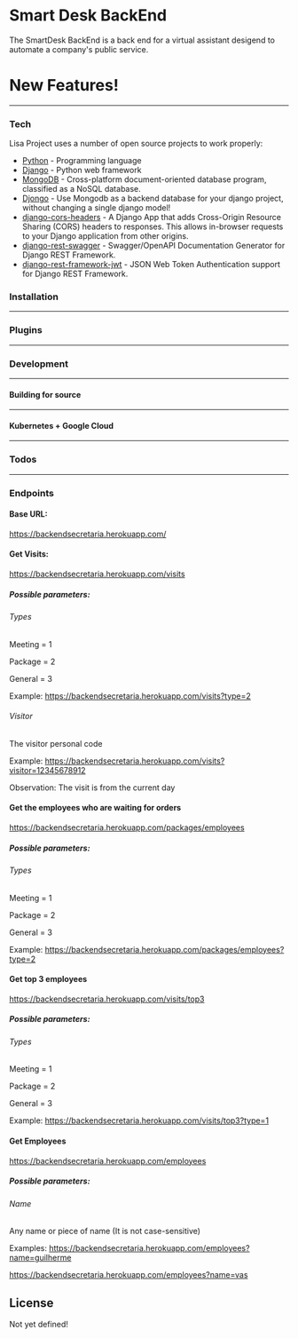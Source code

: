 # Smart Desk BackEnd

The SmartDesk BackEnd is a back end for a virtual assistant desigend to automate a company's public service.

# New Features!

 ------------------

### Tech

Lisa Project uses a number of open source projects to work properly:

* [Python](https://www.python.org/) - Programming language
* [Django](https://www.djangoproject.com/) - Python web framework
* [MongoDB](https://www.mongodb.com/) - Cross-platform document-oriented database program, classified as a NoSQL database.
* [Djongo](https://pypi.org/project/djongo/) - Use Mongodb as a backend database for your django project, without changing a single django model!
* [django-cors-headers](https://pypi.org/project/django-cors-headers/) - A Django App that adds Cross-Origin Resource Sharing (CORS) headers to responses. This allows in-browser requests to your Django application from other origins.
* [django-rest-swagger](https://django-rest-swagger.readthedocs.io/en/latest/) - Swagger/OpenAPI Documentation Generator for Django REST Framework.
* [django-rest-framework-jwt](https://github.com/jpadilla/django-rest-framework-jwt) - JSON Web Token Authentication support for Django REST Framework.

### Installation

--------

### Plugins

-----------------------


### Development

------------

#### Building for source
---------

#### Kubernetes + Google Cloud

---------------------------


### Todos

 ------------

### Endpoints

#### Base URL: 
https://backendsecretaria.herokuapp.com/

#### Get Visits: 
https://backendsecretaria.herokuapp.com/visits

##### Possible parameters:
###### Types
Meeting = 1

Package = 2

General = 3

Example: https://backendsecretaria.herokuapp.com/visits?type=2

###### Visitor
The visitor personal code

Example: https://backendsecretaria.herokuapp.com/visits?visitor=12345678912

Observation: The visit is from the current day

#### Get the employees who are waiting for orders
https://backendsecretaria.herokuapp.com/packages/employees

##### Possible parameters:
###### Types
Meeting = 1

Package = 2

General = 3

Example: https://backendsecretaria.herokuapp.com/packages/employees?type=2

#### Get top 3 employees
https://backendsecretaria.herokuapp.com/visits/top3

##### Possible parameters:
###### Types
Meeting = 1

Package = 2

General = 3

Example: https://backendsecretaria.herokuapp.com/visits/top3?type=1

#### Get Employees
https://backendsecretaria.herokuapp.com/employees
##### Possible parameters:
###### Name

Any name or piece of name (It is not case-sensitive)

Examples: https://backendsecretaria.herokuapp.com/employees?name=guilherme

https://backendsecretaria.herokuapp.com/employees?name=vas


License
----

Not yet defined!
